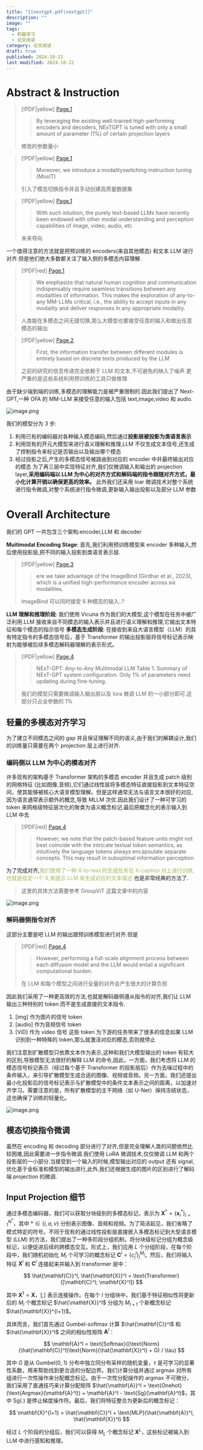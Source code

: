 ```yaml
---
title: "[[nextgpt.pdf|nextgpt]]"
description: ""
image: ""
tags:
  - 机器学习
  - 论文阅读
category: 论文阅读
draft: true
published: 2024-10-22
last modified: 2024-10-22
---
```


# Abstract & Instruction

> [!PDF|yellow] [Page.1](nextgpt.pdf#page=1&selection=44,1,48,41&color=yellow)
>
> > By leveraging the existing well-trained high-performing encoders and decoders, NExTGPT is tuned with only a small amount of parameter (1%) of certain projection layers
>
>修改的参数量小

> [!PDF|yellow] [Page.1](nextgpt.pdf#page=1&selection=51,12,52,37&color=yellow)
>
> > Moreover, we introduce a modalityswitching instruction tuning (MosIT)
>
>引入了模态切换指令并且手动创建高质量数据集

> [!PDF|yellow] [Page.1](nextgpt.pdf#page=1&selection=103,0,105,51&color=yellow)
>
> > With such intuition, the purely text-based LLMs have recently been endowed with other modal understanding and perception capabilities of image, video, audio, etc
>
>未来导向

一个值得注意的方法就是把预训练的 encoders(来自其他模态) 和文本 LLM 进行对齐.但是他们绝大多数都关注了输入侧的多模态内容理解.

> [!PDF|red] [Page.1](nextgpt.pdf#page=1&selection=121,44,126,59&color=red)
>
> > We emphasize that natural human cognition and communication indispensably require seamless transitions between any modalities of information. This makes the exploration of any-to-any MM-LLMs critical, i.e., the ability to accept inputs in any modality and deliver responses in any appropriate modality.
>
>人类能在多模态之间无缝切换,那么大模型也要接受任意的输入和做出任意模态的输出

> [!PDF|yellow] [Page.2](nextgpt.pdf#page=2&selection=103,44,105,43&color=yellow)
>
> >  First, the information transfer between different modules is entirely based on discrete texts produced by the LLM
>
>之前的研究的信息传递完全依赖于 LLM 的文本,不可避免的映入了噪声.更严重的是这些系统利用预训练的工具只做推理.

由于缺少端到端的训练,多模态的理解能力是被严重限制的.因此我们提出了 Next-GPT,一种 OFA 的 MM-LLM 来接受任意的输入包括 text,image,video 和 audio.

![image.png](https://picture-bed-1325530970.cos.ap-nanjing.myqcloud.com/20241022093337.png)

我们的模型分为 3 步:

1. 利用已有的编码器对各种输入模态编码,然后通过**投影层被投影为类语言表示**
2. 利用现有的开元大模型来进行语义理解和推理,LLM 不仅生成文本信号,还生成了控制指令来标记是否输出以及输出哪个模态
3. 经过投影之后,产生的多模态信号被路由到对应的 encoder 中并最终输出对应的模态
为了再三层中实现特征对齐,我们仅微调输入和输出的 projection layer,**采用编码端以 LLM 为中心的对齐方式和解码端的指令跟随对齐方式，最小化计算开销以确保更高的效率。** 此外我们还采用 loar 微调技术对整个系统进行指令微调,对整个系统进行指令微调,更新输入输出投影以及部分 LLM 参数

# Overall Architecture

我们的 GPT 一共包含三个架构:encoder,LLM 和 decoder

**Muitimodal Encoding Stage**: 首先,我们利用预训练模型来 encoder 多种输入,然后使用投影层,把不同的输入投影到类语言表示层.

> [!PDF|yellow] [Page.3](nextgpt.pdf#page=3&selection=120,16,123,1&color=yellow)
>
> > ere we take advantage of the ImageBind (Girdhar et al., 2023), which is a unified high-performance encoder across six modalities.
>
>ImageBind 可以同时接受 6 种模态的输入..?

**LLM 理解和推理阶段**: 我们使用 Vicuna 作为我们的大模型,这个模型在任务中被广泛利用.LLM 接收来自不同模态的输入表示并且进行语义理解和推理,它输出文本特征和每个模态的指示信号
**多模态生成阶段**: 在接收到来自大语言模型（LLM）的具有特定指令的多模态信号后，基于 Transformer 的输出投影层将信号标记表示映射为能够被后续多模态解码器理解的表示形式。

> [!PDF|yellow] [Page.4](nextgpt.pdf#page=4&selection=0,35,4,97&color=yellow)
>
> > NExT-GPT: Any-to-Any Multimodal LLM Table 1. Summary of NExT-GPT system configuration. Only 1% of parameters need updating during fine-tuning.
>
>我们的模型只需要微调输入输出层以及 lora 微调 LLM 的一小部分即可.这部分只占全参数的 1%

## 轻量的多模态对齐学习

为了建立不同模态之间的 gap 并且保证理解不同的语义,由于我们的解耦设计,我们的训练量只需要在两个 projection 层上进行对齐.

### 编码侧以 LLM 为中心的模态对齐

许多现有的架构基于 Transformer 架构的多模态 encoder 并且生成 patch 级别的网格特征 (比如图像,音频),它们通过线性层将多模态特征直接投影到文本特征空间，使其能够被核心大语言模型理解。但是这样通常无法与语言文本很好的对应,因为语言通常表示额外的概念,导致 MLLM 次优.因此我们设计了一种可学习的 token 来网格级特征层次化的聚类为语义概念标记.最后把概念化的表示输入到 LLM 中去

> [!PDF|red] [Page.4](nextgpt.pdf#page=4&selection=186,43,190,52&color=red)
>
> > However, we note that the patch-based feature units might not best coincide with the intricate textual token semantics, as intuitively the language tokens always encapsulate separate concepts. This may result in suboptimal information perception

为了完成对齐,<font color="#9bbb59">我们使用了一种 X-to-text 的生成任务在 X-caption 对上进行训练,也就是给定一个 X,来提示 LLM 来生成对应的文本描述.</font>也是非常经典的方法了.

>这里的具体方法需要参考 GroupViT 这篇文章中的内容

![image.png](https://picture-bed-1325530970.cos.ap-nanjing.myqcloud.com/20241022104211.png)

### 解码器侧指令对齐

这部分主要是吧 LLM 的输出跟预训练模型进行对齐.但是

> [!PDF|red] [Page.4](nextgpt.pdf#page=4&selection=224,18,226,49&color=red)
>
> > However, performing a full-scale alignment process between each diffusion model and the LLM would entail a significant computational burden.
>
>在 LLM 和每个模型之间进行全量的对齐会产生很大的计算负担

因此我们采用了一种更高效的方法,也就是解码器侧遵从指令的对齐,我们让 LLM 输出三种特别的 token 而不是生成直接的文本指令.

1. \[img] 作为图片的信号 token
2. \[audio] 作为音频信号 token
3. \[ViD] 作为 video 信号
这些 token 为下游的任务带来了很多的信息如果 LLM 识别到一种特殊的 token,那么就激活对应的模态,否则就停止

我们注意到扩散模型只依靠文本作为表示,这种和我们大模型输出的 token 有较大的区别,导致模型无法很好的解释 LLM 的命令,因此，一方面，我们考虑将 LLM 的模态信号标记表示（经过每个基于 Transformer 的投影层后）作为去噪过程中的条件输入，来引导扩散模型生成合适的图像、视频或音频。另一方面，我们还提出最小化投影后的信号标记表示与扩散模型中的条件文本表示之间的距离，以加速对齐学习。需要注意的是，所有扩散模型的主干网络（如 U-Net）保持冻结状态，这也确保了训练的轻量化。

![image.png](https://picture-bed-1325530970.cos.ap-nanjing.myqcloud.com/20241022104410.png)

## 模态切换指令微调

虽然在 encoding 和 decoding 部分进行了对齐,但是完全理解人类的问题依然比较困难,因此需要进一步指令微调.我们使用 LoRA 微调技术,仅仅微调 LLM 和两个投影层的一小部分.当接受到一个输入的时候,模型输出对应的 output 还有 signal,优化基于金标准和模型的输出进行,此外,我们还根据生成的图片的区别进行了解码端 projection 的微调.

## Input Projection 细节

通过多模态编码器，我们可以获取分块级别的多模态标记，表示为 $\mathbf{X}^* = \{\mathbf{x}_i^*\}_{i=1}^{N^*}$，其中 $* \in \{i, a, v\}$ 分别表示图像、音频和视频。为了简洁起见，我们省略了模式特定的符号。不同于现有的通过线性投影层直接嵌入多模态标记到大型语言模型 (LLM) 的方法，我们提出了一种多阶段分组机制，将分块级标记分组为概念级标记，以便促进后续的跨模态交互。形式上，我们应用 $L$ 个分组阶段，在每个阶段中，我们随机初始化 $M_l$ 个可学习的概念标记 $\mathbf{C}^l = \{c_j^l\}_{j}^{M_l}$。然后，我们将输入特征 $\mathbf{X}^l$ 和 $\mathbf{C}^l$ 连接起来并输入到 transformer 层中：

$$ \hat{\mathbf{C}}^l, \hat{\mathbf{X}}^l = \text{Transformer}([\mathbf{C}^l; \mathbf{X}^l]) $$

其中 $\mathbf{X}^1 = \mathbf{X}$，$[;]$ 表示连接操作。在每个 $l$ 分组块中，我们基于特征相似性将更新后的 $M_l$ 个概念标记 $\hat{\mathbf{X}}^l$ 分组为 $M_{l+1}$ 个新概念标记 $\hat{\mathbf{X}}^{l+1}$。

具体而言，我们首先通过 Gumbel-softmax 计算 $\hat{\mathbf{C}}^l$ 和 $\hat{\mathbf{X}}^l$ 之间的相似性矩阵 $\mathbf{A}^l$：

$$ \mathbf{A}^l = \text{Softmax}((\text{Norm}(\hat{\mathbf{C}}^l)\text{Norm}(\hat{\mathbf{X}}^l) + G) / \tau) $$

其中 $G$ 是从 Gumbel(0, 1) 分布中独立同分布采样的随机变量，$\tau$ 是可学习的显著性系数，用来帮助找到更合适的分配边界。我们计算分组并通过 argmax 对所有组进行一次性操作来分配概念标记。由于一次性分配操作的 argmax 不可微分，我们采用了直通技巧来计算分配矩阵 $\hat{\mathbf{A}}^l = \text{Onehot}(\text{Argmax}(\mathbf{A}^l)) + \mathbf{A}^l - \text{Sg}(\mathbf{A}^l)$，其中 $\text{Sg}(.)$ 是停止梯度操作符。最后，我们将特征整合为更新后的概念标记：

$$ \mathbf{X}^{l+1} = \hat{\mathbf{C}}^l + \text{MLP}(\hat{\mathbf{A}}^l, \hat{\mathbf{X}}^l) $$

经过 $L$ 个阶段的分组后，我们可以获得 $M_L$ 个概念标记 $\mathbf{X}^L$，这些标记被输入到 LLM 中进行感知和推理。
